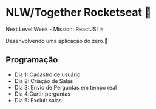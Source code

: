 # NLW/Together Rocketseat :rocket:

Next Level Week - Mission: ReactJS! :atom_symbol:

Desenvolvendo uma aplicação do zero.:partying_face:

## Programação

* Dia 1: Cadastro de usuário 
* Dia 2: Criação de Salas
* Dia 3: Envio de Perguntas em tempo real
* Dia 4:Curtir perguntas
* Dia 5: Excluir salas



<!-- [Configuração do ambiente](https://www.notion.so/Configura-es-do-ambiente-84c104da38fe4f51a31c1e2c757250fb) 

[Cronograma](https://nextlevelweek.com/cronograma/6) :hourglass:


[Aulas](https://nextlevelweek.com/episodios/react/aula-1/edicao/6) :open_book: -->

